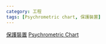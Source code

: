 ```yaml
---
category: 工程 
tags: [Psychrometric chart, 保護裝置]
---
```


[保護裝置](https://hkdickyko.github.io/文章/保護裝置)
[Psychrometric Chart](https://hkdickyko.github.io/文章/Psychrometric-Chart)
